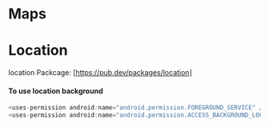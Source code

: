 # Maps

# Location
location Packcage: [https://pub.dev/packages/location]
#### To use location background  
```java
<uses-permission android:name="android.permission.FOREGROUND_SERVICE" />
<uses-permission android:name="android.permission.ACCESS_BACKGROUND_LOCATION"/>
```

